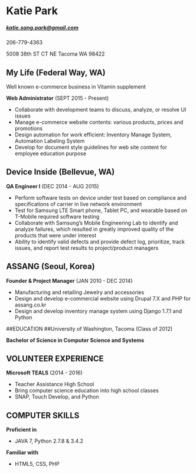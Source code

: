 # Katie Park 

##### katie.sang.park@gmail.com

206-779-4363

5008 38th ST CT NE 
Tacoma WA 98422

## My Life (Federal Way, WA)
Well known e-commerce business in Vitamin supplement

**Web Administrator** (SEPT 2015 - Present)

- Collaborate with development teams to discuss, analyze, or resolve UI issues
- Manage e-commerce website contents: various products, prices and promotions
- Design automation for work efficient: Inventory Manage System, Automation Labeling System
- Develop for document style guidelines for web site content for employee education purpose

## Device Inside (Bellevue, WA)

**QA Engineer I** (DEC 2014 - AUG 2015)


- Perform software tests on device under test based on compliance and specifications of carrier in live network environment
- Test for Samsung LTE Smart phone, Tablet PC, and wearable based on T-Mobile required software testing
- Collaborate with Samsung’s Mobile Engineering Lab to identify and analyze failures, which resulted in greatly improved quality of the products that were under interest
- Ability to identify valid defects and provide defect log, prioritize, track issues, and report test results to project/product managers

## ASSANG (Seoul, Korea)

**Founder & Project Manager** (JAN 2010 - DEC 2014)


- Manufacturing and retailing Jewelry and accessories
- Design and develop e-commercial website using Drupal 7.X and PHP for assang.co.kr
- Design and develop inventory manage system using Django 1.7.1 and Python 


##EDUCATION
##University of Washington, Tacoma (Class of 2012)

**Bachelor of Science in Computer Science and Systems**


## VOLUNTEER EXPERIENCE

**Microsoft TEALS** (2014 - 2016)


- Teacher Assistance High School 
- Bring computer science education into high school classes
- SNAP, Touch Develop, and Python

## COMPUTER SKILLS

**Proficient in**

- JAVA 7, Python 2.7.8 & 3.4.2

**Familiar with**

- HTML5, CSS, PHP
